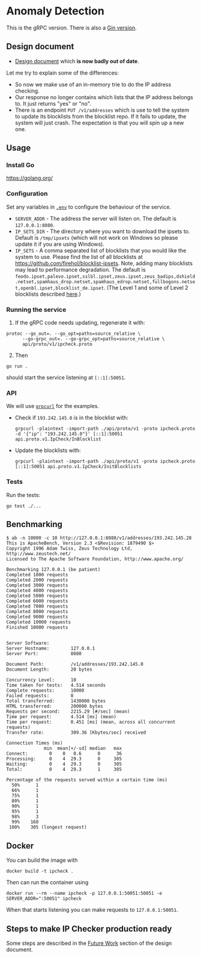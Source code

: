 # Anomaly Detection

This is the gRPC version. There is also a [Gin version](https://github.com/siyopao/ipcheck/tree/gin-version).

## Design document

 - [Design document](https://docs.google.com/document/d/1i_hwcNFGmx_v72G_TZ9YjHjzUM6Yv74tvBlvb_CoHfU/edit#) which **is now badly out of date**.

 Let me try to explain some of the differences:
 - So now we make use of an in-memory trie to do the IP address checking.
 - Our response no longer contains which lists that the IP address belongs to. It just returns "yes" or "no".
 - There is an endpoint `PUT /v1/addresses` which is use to tell the system to update its blocklists from the blocklist repo. If it fails to update, the system will just crash. The expectation is that you will spin up a new one.

## Usage

### Install Go

https://golang.org/

### Configuration

Set any variables in [`.env`](./.env) to configure the behaviour of the service.

- `SERVER_ADDR` - The address the server will listen on. The default is `127.0.0.1:8080`.
- `IP_SETS_DIR` - The directory where you want to download the ipsets to. Default is `/tmp/ipsets` (which will not work on Windows so please update it if you are using Windows).
- `IP_SETS` - A comma separated list of blocklists that you would like the system to use. Please find the list of all blocklists at https://github.com/firehol/blocklist-ipsets. Note, adding many blocklists may lead to performance degradation. The default is `feodo.ipset,palevo.ipset,sslbl.ipset,zeus.ipset,zeus_badips,dshield.netset,spamhaus_drop.netset,spamhaus_edrop.netset,fullbogons.netset,openbl.ipset,blocklist_de.ipset`. (The Level 1 and some of Level 2 blocklists described [here](https://github.com/firehol/blocklist-ipsets#which-ones-to-use).)

### Running the service

1. If the gRPC code needs updating, regenerate it with:
  ```
  protoc --go_out=. --go_opt=paths=source_relative \
        --go-grpc_out=. --go-grpc_opt=paths=source_relative \
        api/proto/v1/ipcheck.proto
  ```
2. Then
```
go run .
```
should start the service listening at `[::1]:50051`.

### API

We will use [`grpcurl`](https://github.com/fullstorydev/grpcurl) for the examples.

- Check if `193.242.145.0` is in the blocklist with:
  ```
  grpcurl -plaintext -import-path ./api/proto/v1 -proto ipcheck.proto -d '{"ip": "193.242.145.0"}' [::1]:50051 api.proto.v1.IpCheck/InBlocklist
  ```
- Update the blocklists with:
  ```
  grpcurl -plaintext -import-path ./api/proto/v1 -proto ipcheck.proto [::1]:50051 api.proto.v1.IpCheck/InitBlocklists
  ```

### Tests

Run the tests:
```
go test ./...
```

## Benchmarking

```
$ ab -n 10000 -c 10 http://127.0.0.1:8080/v1/addresses/193.242.145.28
This is ApacheBench, Version 2.3 <$Revision: 1879490 $>
Copyright 1996 Adam Twiss, Zeus Technology Ltd, http://www.zeustech.net/
Licensed to The Apache Software Foundation, http://www.apache.org/

Benchmarking 127.0.0.1 (be patient)
Completed 1000 requests
Completed 2000 requests
Completed 3000 requests
Completed 4000 requests
Completed 5000 requests
Completed 6000 requests
Completed 7000 requests
Completed 8000 requests
Completed 9000 requests
Completed 10000 requests
Finished 10000 requests


Server Software:
Server Hostname:        127.0.0.1
Server Port:            8080

Document Path:          /v1/addresses/193.242.145.0
Document Length:        20 bytes

Concurrency Level:      10
Time taken for tests:   4.514 seconds
Complete requests:      10000
Failed requests:        0
Total transferred:      1430000 bytes
HTML transferred:       200000 bytes
Requests per second:    2215.29 [#/sec] (mean)
Time per request:       4.514 [ms] (mean)
Time per request:       0.451 [ms] (mean, across all concurrent requests)
Transfer rate:          309.36 [Kbytes/sec] received

Connection Times (ms)
              min  mean[+/-sd] median   max
Connect:        0    0   0.6      0      36
Processing:     0    4  29.3      0     305
Waiting:        0    4  29.3      0     305
Total:          0    4  29.3      1     305

Percentage of the requests served within a certain time (ms)
  50%      1
  66%      1
  75%      1
  80%      1
  90%      1
  95%      1
  98%      3
  99%    168
 100%    305 (longest request)
```

## Docker

You can build the image with
```
docker build -t ipcheck .
```
Then can run the container using
```
docker run --rm --name ipcheck -p 127.0.0.1:50051:50051 -e SERVER_ADDR=":50051" ipcheck
```
When that starts listening you can make requests to `127.0.0.1:50051`.

## Steps to make IP Checker production ready

Some steps are described in the [Future Work](https://docs.google.com/document/d/1i_hwcNFGmx_v72G_TZ9YjHjzUM6Yv74tvBlvb_CoHfU/edit#heading=h.bcsw102vr267) section of the design document.
